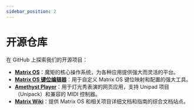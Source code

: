 ```yaml
---
sidebar_position: 2
---
```


# 开源仓库

在 GitHub 上探索我们的开源项目：

- **[Matrix OS](https://github.com/203-Systems/MatrixOS)**：魔矩的核心操作系统，为各种应用提供强大而灵活的平台。
- **[Matrix OS 键位编辑器](https://github.com/203-Systems/MatrixOS-Keymap-Editor)**：用于自定义 Matrix OS 键位映射和配置的强大工具。
- **[Amethyst Player](https://github.com/Project-Amethyst/amethyst-player)**：用于灯光秀表演的网页应用，支持 Unipad 项目（Unipack）和兼容的 MIDI 控制器。
- **[Matrix Wiki](https://github.com/203-Systems/Matrix-Wiki)**：提供 Matrix OS 和相关项目详细文档和指南的综合文档站点。
